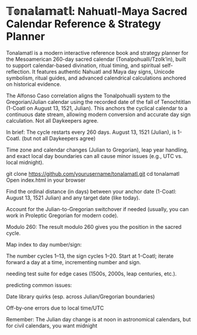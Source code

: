 # 𝕋𝕠𝕟𝕒𝕝𝕒𝕞𝕒𝕥𝕝: Nahuatl-Maya Sacred Calendar Reference & Strategy Planner

Tonalamatl is a modern interactive reference book and strategy planner for the Mesoamerican 260-day sacred calendar (Tonalpohualli/Tzolk’in), built to support calendar-based divination, ritual timing, and spiritual self-reflection. It features authentic Nahuatl and Maya day signs, Unicode symbolism, ritual guides, and advanced calendrical calculations anchored on historical evidence.

The Alfonso Caso correlation aligns the Tonalpohualli system to the Gregorian/Julian calendar using the recorded date of the fall of Tenochtitlan (1-Coatl on August 13, 1521, Julian). This anchors the cyclical calendar to a continuous date stream, allowing modern conversion and accurate day sign calculation. Not all Daykeepers agree.

In brief: The cycle restarts every 260 days. August 13, 1521 (Julian), is 1-Coatl. (but not all Daykeepers agree)

Time zone and calendar changes (Julian to Gregorian), leap year handling, and exact local day boundaries can all cause minor issues (e.g., UTC vs. local midnight).



git clone https://github.com/yourusername/tonalamatl.git
cd tonalamatl
Open index.html in your browser




Find the ordinal distance (in days) between your anchor date (1-Coatl: August 13, 1521 Julian) and any target date (like today).

Account for the Julian-to-Gregorian switchover if needed (usually, you can work in Proleptic Gregorian for modern code).

Modulo 260: The result modulo 260 gives you the position in the sacred cycle.

Map index to day number/sign:

The number cycles 1–13, the sign cycles 1–20. Start at 1-Coatl; iterate forward a day at a time, incrementing number and sign.


needing test suite for edge cases (1500s, 2000s, leap centuries, etc.).


predicting common issues:

Date library quirks (esp. across Julian/Gregorian boundaries)

Off-by-one errors due to local time/UTC

Remember: The Julian day change is at noon in astronomical calendars, but for civil calendars, you want midnight


